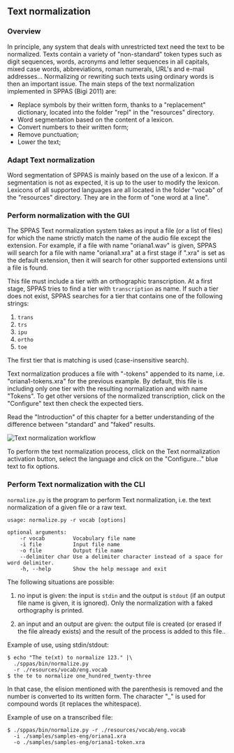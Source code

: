 ## Text normalization

### Overview

In principle, any system that deals with unrestricted text need the text to
be normalized. Texts contain a variety of "non-standard" token types such as
digit sequences, words, acronyms and letter sequences in all capitals, mixed
case words, abbreviations, roman numerals, URL's and e-mail addresses...
Normalizing or rewriting such texts using ordinary words is then an important
issue. The main steps of the text normalization implemented in SPPAS
(Bigi 2011) are:

* Replace symbols by their written form, thanks to a "replacement" dictionary,
  located into the folder "repl" in the "resources" directory.
* Word segmentation based on the content of a lexicon.
* Convert numbers to their written form;
* Remove punctuation;
* Lower the text;

### Adapt Text normalization

Word segmentation of SPPAS is mainly based on the use of a lexicon.
If a segmentation is not as expected, it is up to the user to modify
the lexicon. Lexicons of all supported languages are all located in the folder
"vocab" of the "resources" directory. They are in the form of "one
word at a line".

### Perform normalization with the GUI

The SPPAS Text normalization system takes as input a file (or a list of files) 
for which the name strictly match the name of the audio file except the extension.
For example, if a file with name "oriana1.wav" is given, SPPAS will search for a
file with name "oriana1.xra" at a first stage if ".xra" is set as the default
extension, then it will search for other supported extensions until a file is
found.

This file must include a tier with an orthographic transcription.
At a first stage, SPPAS tries to find a tier with `transcription` as name.
If such a tier does not exist, SPPAS searches for a tier that contains
one of the following strings:

1. `trans`
2. `trs`
3. `ipu`
4. `ortho`
5. `toe`

The first tier that is matching is used (case-insensitive search).

Text normalization produces a file with "-tokens" appended to its name,
i.e. "oriana1-tokens.xra" for the previous example.
By default, this file is including only one tier with the resulting normalization
and with name "Tokens". To get other versions of the normalized transcription,
click on the "Configure" text then check the expected tiers. 

Read the "Introduction" of this chapter for a better understanding of the
difference between "standard" and "faked" results.

![Text normalization workflow](./etc/figures/tokworkflow.bmp)

To perform the text normalization process, click on the Text normalization
activation button, select the language and click on the "Configure..." blue 
text to fix options.


### Perform Text normalization with the CLI

`normalize.py` is the program to perform Text normalization, i.e. the 
text normalization of a given file or a raw text.

~~~~~~~~~~~~~~~~~~~~~~~~~~~~~~~~~~~~~~~~~~~~~~
usage: normalize.py -r vocab [options]

optional arguments:
    -r vocab         Vocabulary file name
    -i file          Input file name
    -o file          Output file name
    --delimiter char Use a delimiter character instead of a space for word delimiter.
    -h, --help       Show the help message and exit
~~~~~~~~~~~~~~~~~~~~~~~~~~~~~~~~~~~~~~~~~~~~~~

The following situations are possible:

1. no input is given: the input is `stdin` and the output is `stdout`
(if an output file name is given, it is ignored). Only the normalization 
with a faked orthography is printed.

2. an input and an output are given: the output file is created (or
erased if the file already exists) and the result of the process is
added to this file..


Example of use, using stdin/stdout:

~~~~~~~~~~~~~~~~~~~~~~~~~~~~~~~~~~~~~~~~~~~~~~
$ echo "The te(xt) to normalize 123." |\
  ./sppas/bin/normalize.py
  -r ./resources/vocab/eng.vocab
$ the te to normalize one_hundred_twenty-three
~~~~~~~~~~~~~~~~~~~~~~~~~~~~~~~~~~~~~~~~~~~~~~

In that case, the elision mentioned with the parenthesis is removed
and the number is converted to its written form. The character "_" is
used for compound words (it replaces the whitespace).

Example of use on a transcribed file:

~~~~~~~~~~~~~~~~~~~~~~~~~~~~~~~~~~~~~~~~~~~~~~
$ ./sppas/bin/normalize.py -r ./resources/vocab/eng.vocab
  -i ./samples/samples-eng/oriana1.xra
  -o ./samples/samples-eng/oriana1-token.xra
~~~~~~~~~~~~~~~~~~~~~~~~~~~~~~~~~~~~~~~~~~~~~~
